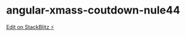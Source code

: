 # angular-xmass-coutdown-nule44

[Edit on StackBlitz ⚡️](https://stackblitz.com/edit/angular-xmass-coutdown-nule44)
